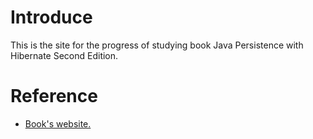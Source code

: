# Introduce
This is the site for the progress of studying book Java Persistence with Hibernate Second Edition.

# Reference
- [Book's website.](http://jpwh.org)

